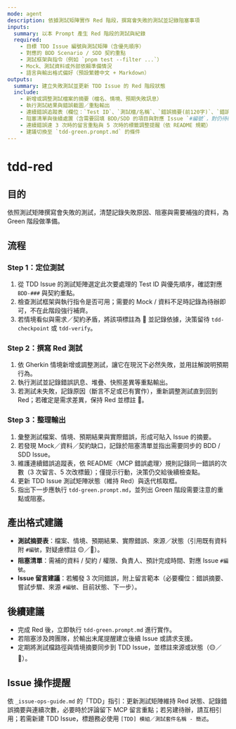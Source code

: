 ```yaml
---
mode: agent
description: 依據測試矩陣實作 Red 階段，撰寫會失敗的測試並記錄阻塞事項
inputs:
  summary: 以本 Prompt 產生 Red 階段的測試與紀錄
  required:
    - 目標 TDD Issue 編號與測試矩陣（含優先順序）
    - 對應的 BDD Scenario / SDD 契約重點
    - 測試框架與指令（例如 `pnpm test --filter ...`）
    - Mock、測試資料或外部依賴準備情況
    - 語言與輸出格式偏好（預設繁體中文 + Markdown）
outputs:
  summary: 建立失敗測試並更新 TDD Issue 的 Red 階段狀態
  include:
    - 新增或調整測試檔案的摘要（檔名、情境、預期失敗訊息）
    - 執行測試結果與錯誤截圖／重點輸出
    - 連續錯誤追蹤表（欄位：`Test ID`、`測試檔/名稱`、`錯誤摘要(前120字)`、`錯誤分類`、`連續次數`、`備註`、`來源/狀態`）
    - 阻塞清單與後續處置（含需要回填 BDD/SDD 的項目與對應 Issue `#編號`，對仍待確認的事項標註 🟡／🔴）
    - 連續錯誤達 3 次時的留言重點與 5 次時的標籤調整提醒（依 README 規範）
    - 建議切換至 `tdd-green.prompt.md` 的條件
---
```


# tdd-red

## 目的

依照測試矩陣撰寫會失敗的測試，清楚記錄失敗原因、阻塞與需要補強的資料，為 Green 階段做準備。

## 流程

### Step 1：定位測試
1. 從 TDD Issue 的測試矩陣選定此次要處理的 Test ID 與優先順序，確認對應 `BDD-###` 與契約重點。
2. 檢查測試框架與執行指令是否可用；需要的 Mock / 資料不足時記錄為待辦即可，不在此階段強行補齊。
3. 若情境看似與需求／契約矛盾，將該項標註為 🔴 並記錄依據，決策留待 `tdd-checkpoint` 或 `tdd-verify`。

### Step 2：撰寫 Red 測試
1. 依 Gherkin 情境新增或調整測試，讓它在現況下必然失敗，並用註解說明預期行為。
2. 執行測試並記錄錯誤訊息、堆疊、快照差異等重點輸出。
3. 若測試未失敗，記錄原因（斷言不足或已有實作），重新調整測試直到回到 Red；若確定是需求差異，保持 Red 並標註 🔴。

### Step 3：整理輸出
1. 彙整測試檔案、情境、預期結果與實際錯誤，形成可貼入 Issue 的摘要。
2. 若發現 Mock／資料／契約缺口，記錄於阻塞清單並指出需要同步的 BDD / SDD Issue。
3. 維護連續錯誤追蹤表，依 README〈MCP 錯誤處理〉規則記錄同一錯誤的次數（3 次留言、5 次改標籤）；僅提示行動，決策仍交給後續檢查點。
4. 更新 TDD Issue 測試矩陣狀態（維持 Red）與迭代核取框。
5. 指出下一步應執行 `tdd-green.prompt.md`，並列出 Green 階段需要注意的重點或阻塞。

## 產出格式建議

- **測試摘要表**：檔案、情境、預期結果、實際錯誤、來源／狀態（引用既有資料附 `#編號`，對疑慮標註 🟡／🔴）。
- **阻塞清單**：需補的資料 / 契約 / 權限、負責人、預計完成時間、對應 Issue `#編號`。
- **Issue 留言建議**：若觸發 3 次同錯誤，附上留言範本（必要欄位：錯誤摘要、嘗試步驟、來源 `#編號`、目前狀態、下一步）。

## 後續建議

- 完成 Red 後，立即執行 `tdd-green.prompt.md` 進行實作。
- 若阻塞涉及跨團隊，於輸出末尾提醒建立後續 Issue 或請求支援。
- 定期將測試檔路徑與情境摘要同步到 TDD Issue，並標註來源或狀態（🟡／🔴）。

## Issue 操作提醒

依 `_issue-ops-guide.md` 的「TDD」指引：更新測試矩陣維持 Red 狀態、記錄錯誤摘要與連續次數，必要時於評論留下 MCP 留言重點；若另建待辦，請互相引用；若需新建 TDD Issue，標題務必使用 `[TDD] 模組／測試套件名稱 - 簡述`。

